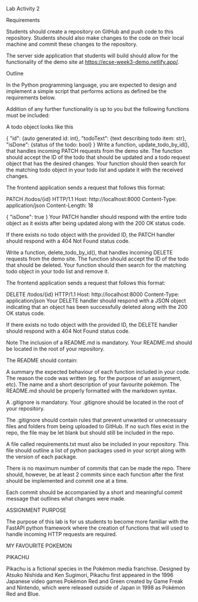 Lab Activity 2

Requirements

Students should create a repository on GitHub and push code to this repository. Students should also make changes to the code on their local machine and commit these changes to the repository.

The server side application that students will build should allow for the functionality of the demo site at https://ecse-week3-demo.netlify.app/.

Outline

In the Python programming language, you are expected to design and implement a simple script that performs actions as defined be the requirements below.

Addition of any further functionality is up to you but the following functions must be included:

A todo object looks like this

{
	"id": {auto generated id: int},
	"todoText": {text describing todo item: str},
	"isDone": {status of the todo: bool}
}
Write a function, update_todo_by_id(), that handles incoming PATCH requests from the demo site. The function should accept the ID of the todo that should be updated and a todo request object that has the desired changes. Your function should then search for the matching todo object in your todo list and update it with the received changes.

The frontend application sends a request that follows this format:

PATCH /todos/{id} HTTP/1.1
Host: http://localhost:8000
Content-Type: application/json
Content-Length: 18

{ "isDone": true }
Your PATCH handler should respond with the entire todo object as it exists after being updated along with the 200 OK status code.

If there exists no todo object with the provided ID, the PATCH handler should respond with a 404 Not Found status code.

Write a function, delete_todo_by_id(), that handles incoming DELETE requests from the demo site. The function should accept the ID of the todo that should be deleted. Your function should then search for the matching todo object in your todo list and remove it.

The frontend application sends a request that follows this format:

DELETE /todos/{id} HTTP/1.1
Host: http://localhost:8000
Content-Type: application/json
Your DELETE handler should respond with a JSON object indicating that an object has been successfully deleted along with the 200 OK status code.

If there exists no todo object with the provided ID, the DELETE handler should respond with a 404 Not Found status code.

Note
The inclusion of a README.md is mandatory. Your README.md should be located in the root of your repository.

The README should contain:

A summary the expected behaviour of each function included in your code.
The reason the code was written (eg. for the purpose of an assignment, etc).
The name and a short description of your favourite pokémon.
The README.md should be properly formatted with the markdown syntax.

A .gitignore is mandatory. Your .gitignore should be located in the root of your repository.

The .gitignore should contain rules that prevent unwanted or unnecessary files and folders from being uploaded to GitHub. If no such files exist in the repo, the file may be let blank but should still be included in the repo.

A file called requirements.txt must also be included in your repository. This file should outline a list of python packages used in your script along with the version of each package.

There is no maximum number of commits that can be made the repo. There should, however, be at least 2 commits since each function after the first should be implemented and commit one at a time.

Each commit should be accompanied by a short and meaningful commit message that outlines what changes were made.

ASSIGNMENT PURPOSE

The purpose of this lab is for us students to become more familiar with the FastAPI python framework where the creation of functions that will used to handle incoming HTTP requests are required.

MY FAVOURITE POKEMON

PIKACHU

Pikachu is a fictional species in the Pokémon media franchise. Designed by Atsuko Nishida and Ken Sugimori, Pikachu first appeared in the 1996 Japanese video games Pokémon Red and Green created by Game Freak and Nintendo, which were released outside of Japan in 1998 as Pokémon Red and Blue.


